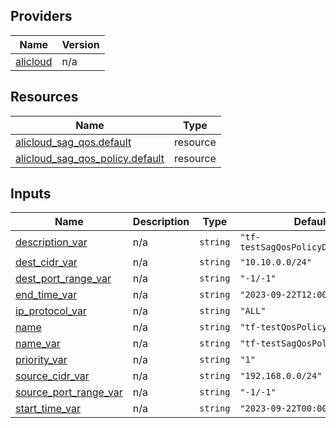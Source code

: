 <!-- BEGIN_TF_DOCS -->
## Providers

| Name | Version |
|------|---------|
| <a name="provider_alicloud"></a> [alicloud](#provider\_alicloud) | n/a |

## Resources

| Name | Type |
|------|------|
| [alicloud_sag_qos.default](https://registry.terraform.io/providers/hashicorp/alicloud/latest/docs/resources/sag_qos) | resource |
| [alicloud_sag_qos_policy.default](https://registry.terraform.io/providers/hashicorp/alicloud/latest/docs/resources/sag_qos_policy) | resource |

## Inputs

| Name | Description | Type | Default | Required |
|------|-------------|------|---------|:--------:|
| <a name="input_description_var"></a> [description\_var](#input\_description\_var) | n/a | `string` | `"tf-testSagQosPolicyDescription"` | no |
| <a name="input_dest_cidr_var"></a> [dest\_cidr\_var](#input\_dest\_cidr\_var) | n/a | `string` | `"10.10.0.0/24"` | no |
| <a name="input_dest_port_range_var"></a> [dest\_port\_range\_var](#input\_dest\_port\_range\_var) | n/a | `string` | `"-1/-1"` | no |
| <a name="input_end_time_var"></a> [end\_time\_var](#input\_end\_time\_var) | n/a | `string` | `"2023-09-22T12:00:00+0800"` | no |
| <a name="input_ip_protocol_var"></a> [ip\_protocol\_var](#input\_ip\_protocol\_var) | n/a | `string` | `"ALL"` | no |
| <a name="input_name"></a> [name](#input\_name) | n/a | `string` | `"tf-testQosPolicy2023-09-22"` | no |
| <a name="input_name_var"></a> [name\_var](#input\_name\_var) | n/a | `string` | `"tf-testSagQosPolicyName"` | no |
| <a name="input_priority_var"></a> [priority\_var](#input\_priority\_var) | n/a | `string` | `"1"` | no |
| <a name="input_source_cidr_var"></a> [source\_cidr\_var](#input\_source\_cidr\_var) | n/a | `string` | `"192.168.0.0/24"` | no |
| <a name="input_source_port_range_var"></a> [source\_port\_range\_var](#input\_source\_port\_range\_var) | n/a | `string` | `"-1/-1"` | no |
| <a name="input_start_time_var"></a> [start\_time\_var](#input\_start\_time\_var) | n/a | `string` | `"2023-09-22T00:00:00+0800"` | no |
<!-- END_TF_DOCS -->    